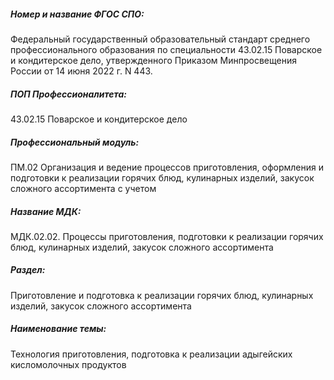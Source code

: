 ##### Номер и название ФГОС СПО:
Федеральный государственный образовательный стандарт среднего профессионального образования по специальности 43.02.15 Поварское и кондитерское дело, утвержденного Приказом Минпросвещения России от 14 июня 2022 г. N 443.

##### ПОП Профессионалитета:
43.02.15 Поварское и кондитерское дело

##### Профессиональный модуль:
ПМ.02 Организация и ведение процессов приготовления, оформления и подготовки к реализации горячих блюд, кулинарных изделий, закусок сложного ассортимента с учетом

##### Название МДК:
МДК.02.02. Процессы приготовления, подготовки к реализации горячих блюд, кулинарных изделий, закусок сложного ассортимента

##### Раздел:
Приготовление и подготовка к реализации горячих блюд, кулинарных изделий, закусок сложного ассортимента

##### Наименование темы: 
Технология приготовления, подготовка к реализации адыгейских кисломолочных продуктов